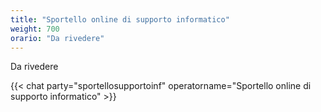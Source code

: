```yaml
---
title: "Sportello online di supporto informatico"
weight: 700
orario: "Da rivedere"
---
```


Da rivedere 

{{< chat party="sportellosupportoinf" operatorname="Sportello online di supporto informatico" >}}
